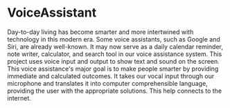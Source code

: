 # VoiceAssistant

Day-to-day living has become smarter and more intertwined with technology in this modern era. Some voice assistants, such as Google and Siri, are already well-known. It may now serve as a daily calendar reminder, note writer, calculator, and search tool in our voice assistance system. This project uses voice input and output to show text and sound on the screen. This voice assistance's major goal is to make people smarter by providing immediate and calculated outcomes. It takes our vocal input through our microphone and translates it into computer comprehensible language, providing the user with the appropriate solutions. This help connects to the internet.
